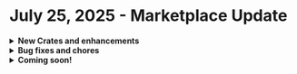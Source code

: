 # July 25, 2025 - Marketplace Update

<details>

<summary><strong>New Crates and enhancements</strong></summary>

* Document BitLocker Recovery Keys
* Add Rewst Form Link to Onboarding Request Tickets v2
* Add Rewst Form Link to Offboarding Request Tickets v2

</details>

<details>

<summary><strong>Bug fixes and chores</strong></summary>

* Google: User Onboarding
  * Added 'employee\_id' to excluded keys&#x20;
* Microsoft: User Onboarding
  * Added proper handling for undefined `psa_default_tech_worktype` org var when adding time entries using "Datto PSA: Update Ticket" workflow&#x20;
* Google: User Offboarding
  * Added options gen trigger to the existing ticket field in form&#x20;
* Compromised User Response
  * Fixed a typo in the internal notes of `update_psa_ticket` and `create_psa_service_ticket` tasks (60655)
* Just in Time Admin Access
  * Updated Powershell script's Jinja&#x20;
* Microsoft: User Onboarding
  * Added missing licenses to Pax8 SKU mapping list&#x20;
* Multiple
  * Changed logic in Pax8 workflows to allow for a base product match template and an extension template to be combined to allow users to specify custom SKU matchings should they not exist in the base template&#x20;

</details>

<details>

<summary><strong>Coming soon!</strong></summary>

* Refactor of Sync Last Logged-In Info to PSA Asset Crate

- BitLocker Activation - Bitlocker Management Crate Series

</details>
